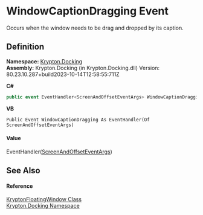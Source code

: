 # WindowCaptionDragging Event


Occurs when the window needs to be drag and dropped by its caption.



## Definition
**Namespace:** <a href="98399376-cf41-9454-4b4d-4fab2ca20bc7.md">Krypton.Docking</a>  
**Assembly:** Krypton.Docking (in Krypton.Docking.dll) Version: 80.23.10.287+build2023-10-14T12:58:55:711Z

**C#**
``` C#
public event EventHandler<ScreenAndOffsetEventArgs> WindowCaptionDragging
```
**VB**
``` VB
Public Event WindowCaptionDragging As EventHandler(Of ScreenAndOffsetEventArgs)
```



#### Value
EventHandler(<a href="3c99aac3-1eec-5976-8507-b974c518ed5c.md">ScreenAndOffsetEventArgs</a>)

## See Also


#### Reference
<a href="f85c60bf-8bb1-2e91-bb79-52c513e57d37.md">KryptonFloatingWindow Class</a>  
<a href="98399376-cf41-9454-4b4d-4fab2ca20bc7.md">Krypton.Docking Namespace</a>  
